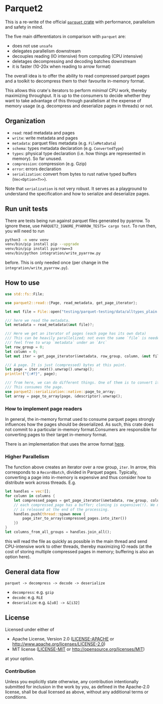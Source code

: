 # Parquet2

This is a re-write of the official [`parquet` crate](https://crates.io/crates/parquet) with performance, parallelism and safety in mind.

The five main differentiators in comparison with `parquet` are:
* does not use `unsafe`
* delegates parallelism downstream
* decouples reading (IO intensive) from computing (CPU intensive)
* deletages decompressing and decoding batches downstream
* it is faster (10-20x when reading to arrow format)

The overall idea is to offer the ability to read compressed parquet pages
and a toolkit to decompress them to their favourite in-memory format.

This allows this crate's iterators to perform _minimal_ CPU work, thereby maximizing throughput. It is up to the consumers to decide whether they want 
to take advantage of this through parallelism at the expense of memory usage (e.g. decompress and deserialize pages in threads) or not.

## Organization

* `read`: read metadata and pages
* `write`: write metadata and pages
* `metadata`: parquet files metadata (e.g. `FileMetaData`)
* `schema`: types metadata declaration (e.g. `ConvertedType`)
* `types`: physical type declaration (i.e. how things are represented in memory). So far unused.
* `compression`: compression (e.g. Gzip)
* `error`: errors declaration
* `serialization`: convert from bytes to rust native typed buffers (`Vec<Option<T>>`).

Note that `serialization` is not very robust. It serves as a playground 
to understand the specification and how to serialize and deserialize pages.

## Run unit tests

There are tests being run against parquet files generated by pyarrow. To ignore these,
use `PARQUET2_IGNORE_PYARROW_TESTS= cargo test`. To run then, you will need to run 

```bash
python3 -m venv venv
venv/bin/pip install pip --upgrade
venv/bin/pip install pyarrow==3
venv/bin/python integration/write_pyarrow.py
```

before. This is only needed once (per change in the `integration/write_pyarrow.py`).

## How to use

```rust
use std::fs::File;

use parquet2::read::{Page, read_metadata, get_page_iterator};

let mut file = File::open("testing/parquet-testing/data/alltypes_plain.parquet").unwrap();

/// here we read the metadata.
let metadata = read_metadata(&mut file)?;

/// Here we get an iterator of pages (each page has its own data)
/// This can be heavily parallelized; not even the same `file` is needed here...
/// feel free to wrap `metadata` under an `Arc`
let row_group = 0;
let column = 0;
let mut iter = get_page_iterator(&metadata, row_group, column, &mut file)?;

/// A page. It is just (compressed) bytes at this point.
let page = iter.next().unwrap().unwrap();
println!("{:#?}", page);

/// from here, we can do different things. One of them is to convert its buffers to native Rust.
/// This consumes the page.
use parquet2::serialization::native::page_to_array;
let array = page_to_array(page, &descriptor).unwrap();
```

### How to implement page readers

In general, the in-memory format used to consume parquet pages strongly influences how the pages
should be deserialized. As such, this crate does not commit to a particular in-memory format.Consumers are responsible for converting pages to their target in-memory format.

There is an implementation that uses the arrow format [here](https://github.com/jorgecarleitao/arrow2).

### Higher Parallelism

The function above creates an iterator over a row group, `iter`. In arrow, this
corresponds to a `RecordBatch`, divided in Parquet pages. Typically, 
converting a page into in-memory is expensive and thus consider how to 
distribute work across threads. E.g.

```rust 
let handles = vec![];
for column in columns {
    let compressed_pages = get_page_iterator(&metadata, row_group, column, &mut file, file)?.collect()?;
    // each compressed_page has a buffer; cloning is expensive(!). We move it so that the memory
    // is released at the end of the processing.
    handles.push(thread::spawn move {
        page_iter_to_array(compressed_pages.into_iter())
    })
}
let columns_from_all_groups = handles.join_all();
```

this will read the file as quickly as possible in the main thread and send CPU-intensive work to other threads, thereby maximizing IO reads (at the cost of storing multiple compressed pages in memory; buffering is also an option here).

## General data flow

`parquet -> decompress -> decode -> deserialize`

* `decompress`: e.g. `gzip`
* `decode`: e.g. `RLE`
* `deserialize`: e.g. `&[u8] -> &[i32]`

## License

Licensed under either of

 * Apache License, Version 2.0 ([LICENSE-APACHE](LICENSE-APACHE) or http://www.apache.org/licenses/LICENSE-2.0)
 * MIT license ([LICENSE-MIT](LICENSE-MIT) or http://opensource.org/licenses/MIT)

at your option.

### Contribution

Unless you explicitly state otherwise, any contribution intentionally submitted for inclusion in the work by you, as defined in the Apache-2.0 license, shall be dual licensed as above, without any additional terms or conditions.
